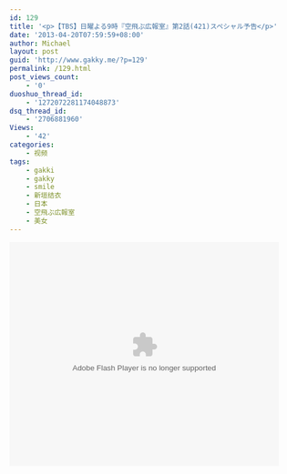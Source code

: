 ```yaml
---
id: 129
title: '<p>【TBS】日曜よる9時『空飛ぶ広報室』第2話(421)スペシャル予告</p>'
date: '2013-04-20T07:59:59+08:00'
author: Michael
layout: post
guid: 'http://www.gakky.me/?p=129'
permalink: /129.html
post_views_count:
    - '0'
duoshuo_thread_id:
    - '1272072281174048873'
dsq_thread_id:
    - '2706881960'
Views:
    - '42'
categories:
    - 视频
tags:
    - gakki
    - gakky
    - smile
    - 新垣结衣
    - 日本
    - 空飛ぶ広報室
    - 美女
---
```


<object height="394" width="473"><param name="allowscriptaccess" value="sameDomain"></param><param name="wmode" value="transparent"></param><param name="movie" value="http://www.tudou.com/v/167194376/v.swf"></param><param name="allowfullscreen" value="true"></param><embed allowfullscreen="true" allowscriptaccess="sameDomain" height="394" src="http://www.tudou.com/v/167194376/v.swf" type="application/x-shockwave-flash" width="473" wmode="transparent"></embed></object>